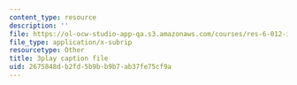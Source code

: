 ```yaml
---
content_type: resource
description: ''
file: https://ol-ocw-studio-app-qa.s3.amazonaws.com/courses/res-6-012-introduction-to-probability-spring-2018/2675848db2fd5b9bb9b7ab37fe75cf9a_cph71QcwHeQ.vtt
file_type: application/x-subrip
resourcetype: Other
title: 3play caption file
uid: 2675848d-b2fd-5b9b-b9b7-ab37fe75cf9a
---
```

